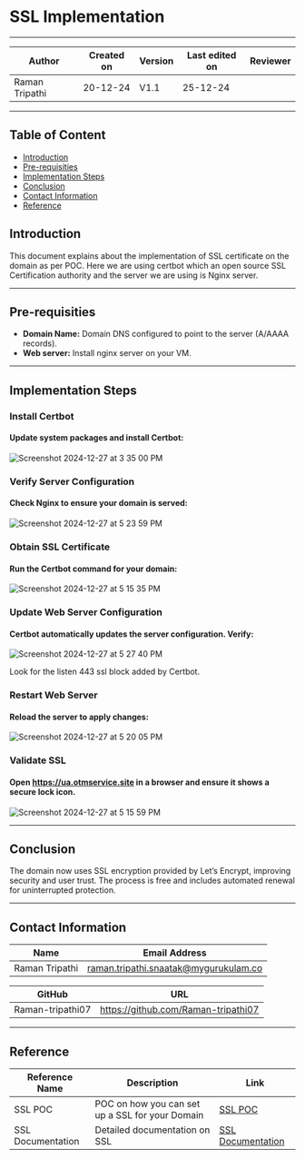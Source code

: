 # SSL Implementation

---

| **Author** | **Created on** | **Version** | **Last edited on** | **Reviewer** |
|------------|----------------|-------------------|---------------------|----------|
| Raman Tripathi  | 20-12-24      | V1.1  | 25-12-24           |  |

---

## Table of Content
- [Introduction](#introduction)
- [Pre-requisities](#pre-requisities)
- [Implementation Steps](#implementation-steps)
- [Conclusion](#conclusion)
- [Contact Information](#contact-information)
- [Reference](#reference)

## Introduction
This document explains about the implementation of SSL certificate on the domain as per POC. Here we are using certbot which an open source SSL Certification authority and the server we are using is Nginx server.

---

## Pre-requisities

- **Domain Name:** Domain DNS configured to point to the server (A/AAAA records).
- **Web server:** Install nginx server on your VM.
---

## Implementation Steps

### Install Certbot
#### Update system packages and install Certbot:

![Screenshot 2024-12-27 at 3 35 00 PM](https://github.com/user-attachments/assets/285e9522-2419-4c29-bceb-457eeea4a9b0)


### Verify Server Configuration
#### Check Nginx to ensure your domain is served:

![Screenshot 2024-12-27 at 5 23 59 PM](https://github.com/user-attachments/assets/14e84315-1526-4ff0-ae78-3c35d841cbaa)


### Obtain SSL Certificate
#### Run the Certbot command for your domain:

![Screenshot 2024-12-27 at 5 15 35 PM](https://github.com/user-attachments/assets/0dfecdb4-57a4-4efd-8f57-abf3e510234a)



### Update Web Server Configuration
#### Certbot automatically updates the server configuration. Verify:

![Screenshot 2024-12-27 at 5 27 40 PM](https://github.com/user-attachments/assets/bfb364da-3120-4af2-816a-fc0814e44251)



Look for the listen 443 ssl block added by Certbot.


### Restart Web Server
#### Reload the server to apply changes:

![Screenshot 2024-12-27 at 5 20 05 PM](https://github.com/user-attachments/assets/9744ade3-dc82-4a71-a929-4b648632a997)

### Validate SSL
#### Open https://ua.otmservice.site in a browser and ensure it shows a secure lock icon.


![Screenshot 2024-12-27 at 5 15 59 PM](https://github.com/user-attachments/assets/1de5f0ae-38dc-4119-9e88-62a9b253040e)

---

## Conclusion
The domain now uses SSL encryption provided by Let’s Encrypt, improving security and user trust. The process is free and includes automated renewal for uninterrupted protection.

---

## Contact Information

| Name| Email Address      |
|-----|--------------------------|
| Raman Tripathi | raman.tripathi.snaatak@mygurukulam.co |

| GitHub | URL |
|----------|---------|
|  Raman-tripathi07  |  https://github.com/Raman-tripathi07  |

---

## Reference

| Reference Name       | Description                                  | Link                                                                 |
|-----------------------|----------------------------------------------|----------------------------------------------------------------------|
| SSL POC | POC on how you can set up a SSL for your Domain | [SSL POC](https://github.com/MyGurukulam-p11/Documentation/tree/Kaustubh_Scrum-60/DNS_&_SSL_Management/DNS/SSL_POC#ssl-poc)             |
| SSL Documentation     | Detailed documentation on SSL               | [SSL Documentation](https://github.com/MyGurukulam-p11/Documentation/blob/Pritam_scrum59/SSL/Documentation/README.md)       |

